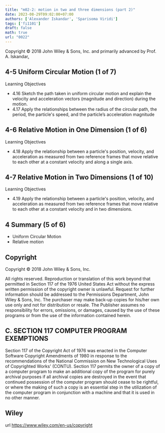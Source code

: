 ```yaml
---
title: "m02-2: motion in two and three dimensions (part 2)"
date: 2023-08-29T09:02:00+07:00
authors: ['Alexander Iskandar', 'Sparisoma Viridi']
tags: ['fi1101']
draft: false
math: true
url: "0022"
---
```

Copyright © 2018 John Wiley & Sons, Inc. and primarily advanced by Prof. A. Iskandar[.](https://cdn-edunex.itb.ac.id/52883-Elementary-Physics-IA/190705-Gerak-dalam-2--dan-3-dimensi/1693271858437_Handout-FI1101-Module_02-2---ch04b.pdf)


## 4-5 Uniform Circular Motion (1 of 7)
Learning Objectives
+ 4.16 Sketch the path taken in uniform circular motion and explain the velocity and acceleration vectors (magnitude and direction) during the motion.
+ 4.17 Apply the relationships between the radius of the circular path, the period, the particle's speed, and the particle’s acceleration magnitude


## 4-6 Relative Motion in One Dimension (1 of 6)
Learning Objectives
+ 4.18 Apply the relationship between a particle's position, velocity, and acceleration as measured from two reference frames that move relative to each other at a constant velocity and along a single axis.


## 4-7 Relative Motion in Two Dimensions (1 of 10)
Learning Objectives
+ 4.19 Apply the relationship between a particle's position, velocity, and acceleration as measured from two reference frames that move relative to each other at a constant velocity and in two dimensions.


## 4 Summary (5 of 6)
+ Uniform Circular Motion
+ Relative motion


## Copyright
Copyright © 2018 John Wiley & Sons, Inc.

All rights reserved. Reproduction or translation of this work beyond that permitted in Section 117 of the 1976 United States Act without the express written permission of the copyright owner is unlawful. Request for further information should be addressed to the Permissions Department, John Wiley & Sons, Inc. The purchaser may make back-up copies for his/her own use only and not for distribution or resale. The Publisher assumes no responsibility for errors, omissions, or damages, caused by the use of these programs or from the use of the information contained herein.


## C. SECTION 117 COMPUTER PROGRAM EXEMPTIONS
Section 117 of the Copyright Act of 1976 was enacted in the Computer Software Copyright Amendments of 1980 in response to the recommendations of the National Commission on New Technological Uses of Copyrighted Works' (CONTU). Section 117 permits the owner of a copy of a computer program to make an additional copy of the program for purely archival purposes if all archival copies are destroyed in the event that continued possession of the computer program should cease to be rightful, or where the making of such a copy is an essential step in the utilization of the computer program in conjunction with a machine and that it is used in no other manner.


## Wiley
url https://www.wiley.com/en-us/copyright